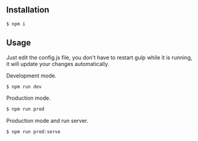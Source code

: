 ## Installation
```bash
$ npm i
```

## Usage
Just edit the config.js file, you don't have to restart gulp while it is running, it will update your changes automatically.

Development mode.
```bash
$ npm run dev
```
Production mode.
```bash
$ npm run prod
```
Production mode and run server.
```bash
$ npm run prod:serve
```
